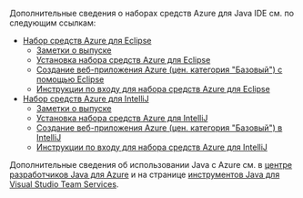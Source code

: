 Дополнительные сведения о наборах средств Azure для Java IDE см. по следующим ссылкам:

* [Набор средств Azure для Eclipse](/azure/azure-toolkit-for-eclipse)
  * [Заметки о выпуске](https://github.com/Microsoft/azure-tools-for-java/releases)
  * [Установка набора средств Azure для Eclipse](/azure/azure-toolkit-for-eclipse-installation)
  * [Создание веб-приложения Azure (цен. категория "Базовый") с помощью Eclipse](/azure/app-service-web/app-service-web-eclipse-create-hello-world-web-app)
  * [Инструкции по входу для набора средств Azure для Eclipse](/azure/azure-toolkit-for-eclipse-sign-in-instructions)
* [Набор средств Azure для IntelliJ](/azure/azure-toolkit-for-intellij)
  * [Заметки о выпуске](https://github.com/Microsoft/azure-tools-for-java/releases)
  * [Установка набора средств Azure для IntelliJ](/azure/azure-toolkit-for-intellij-installation)
  * [Создание веб-приложения Azure (цен. категория "Базовый") в IntelliJ](/azure/app-service-web/app-service-web-intellij-create-hello-world-web-app)
  * [Инструкции по входу для набора средств Azure для IntelliJ](/azure/azure-toolkit-for-intellij-sign-in-instructions)

Дополнительные сведения об использовании Java с Azure см. в [центре разработчиков Java для Azure](https://azure.microsoft.com/develop/java/) и на странице [инструментов Java для Visual Studio Team Services](https://java.visualstudio.com/).
